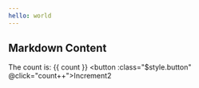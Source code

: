 ```yaml
---
hello: world
---
```


<script setup>
import { ref } from 'vue';
import HyName from '../components/hyName.vue';
const count = ref(0);
</script>

## Markdown Content

The count is: {{ count }}
<HyName />
<a-input placeholder="Basic usage" />
<button :class="$style.button" @click="count++">Increment2</button>

<style module>
.button {
  color: #c97368;
  font-weight: bold;
}
</style>
